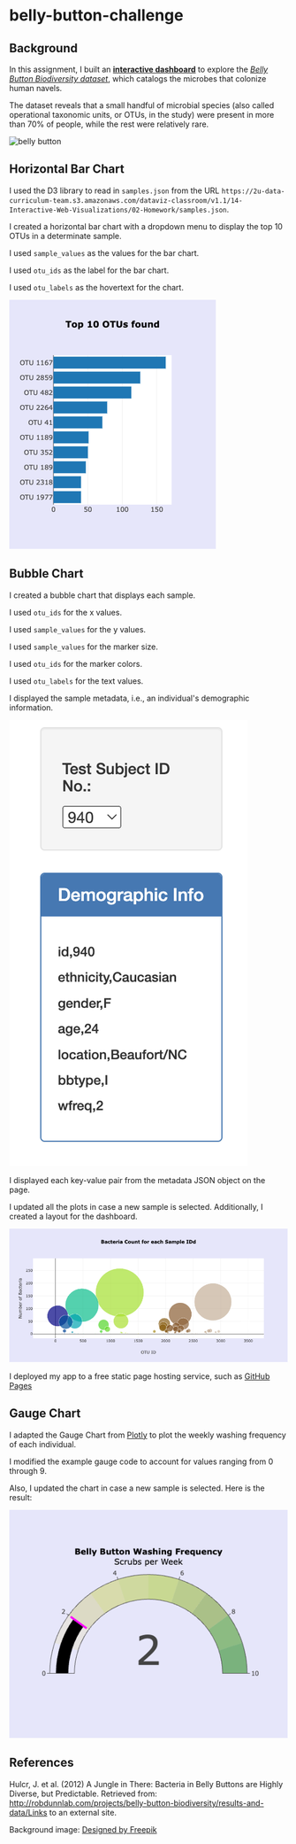 # belly-button-challenge

## Background

In this assignment, I built an **[interactive dashboard](https://amarilli.github.io/belly-button-challenge/)** to explore the *[Belly Button Biodiversity dataset](https://robdunnlab.com/projects/belly-button-biodiversity/)*, which catalogs the microbes that colonize human navels.

The dataset reveals that a small handful of microbial species (also called operational taxonomic units, or OTUs, in the study) were present in more than 70% of people, while the rest were relatively rare.

![belly button](https://robdunnlab.com/wp-content/uploads/940.jpg)

## Horizontal Bar Chart

I used the D3 library to read in `samples.json` from the URL `https://2u-data-curriculum-team.s3.amazonaws.com/dataviz-classroom/v1.1/14-Interactive-Web-Visualizations/02-Homework/samples.json`.

I created a horizontal bar chart with a dropdown menu to display the top 10 OTUs in a determinate sample.

I used `sample_values` as the values for the bar chart.

I used `otu_ids` as the label for the bar chart.

I used `otu_labels` as the hovertext for the chart.

![bar chart](https://github.com/Amarilli/belly-button-challenge/blob/main/Images/barchart.png)

## Bubble Chart

I created a bubble chart that displays each sample.

I used `otu_ids` for the x values.

I used `sample_values` for the y values.

I used `sample_values` for the marker size.

I used `otu_ids` for the marker colors.

I used `otu_labels` for the text values.

I displayed the sample metadata, i.e., an individual's demographic information.

![demographic](https://github.com/Amarilli/belly-button-challenge/blob/main/Images/demographic.png)

I displayed each key-value pair from the metadata JSON object on the page.

I updated all the plots in case a new sample is selected. Additionally, I created a layout for the dashboard. 

![bubble](https://github.com/Amarilli/belly-button-challenge/blob/main/Images/bubblechart.png)


I deployed my app to a free static page hosting service, such as [GitHub Pages](https://amarilli.github.io/belly-button-challenge/)


## Gauge Chart

I adapted the Gauge Chart from [Plotly](https://plot.ly/javascript/gauge-charts) to plot the weekly washing frequency of each individual.

I modified the example gauge code to account for values ranging from 0 through 9.

Also, I updated the chart in case a new sample is selected. Here is the result: 

![gauge](https://github.com/Amarilli/belly-button-challenge/blob/main/Images/gauge_chart.png)

## References 

Hulcr, J. et al. (2012) A Jungle in There: Bacteria in Belly Buttons are Highly Diverse, but Predictable. Retrieved from: http://robdunnlab.com/projects/belly-button-biodiversity/results-and-data/Links to an external site.

Background image: <a href="http://www.freepik.com">Designed by Freepik</a>

